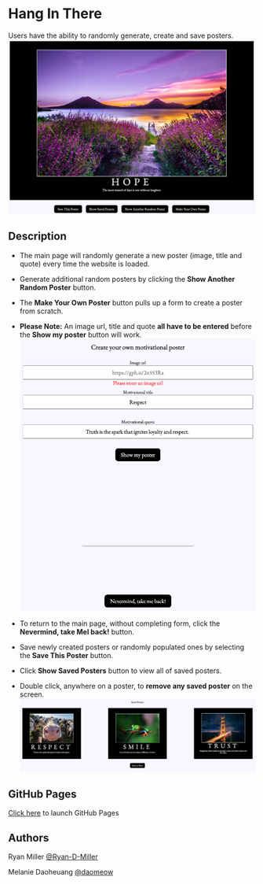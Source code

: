 # Hang In There 

Users have the ability to randomly generate, create and save posters. 
![hangInThere1](./readme-imgs/hangInThere1.png)
  
## Description

* The main page will randomly generate a new poster (image, title and quote) every time the website is loaded. 
* Generate additional random posters by clicking the **Show Another Random Poster** button. 
* The **Make Your Own Poster** button pulls up a form to create a poster from scratch. 

* **Please Note:** An image url, title and quote **all have to be entered** before the **Show my poster** button will work. ![hangInThere2](./readme-imgs/hangInThere2.png)
* To return to the main page, without completing form, click the **Nevermind, take Mel back!** button. 
* Save newly created posters or randomly populated ones by selecting the **Save This Poster** button. 
* Click **Show Saved Posters** button to view all of saved posters. 
* Double click, anywhere on a poster, to **remove any saved poster** on the screen.  
![hangInThere3](./readme-imgs/hangInThere3.png)

## GitHub Pages
[Click here](https://ryan-d-miller.github.io/hang-in-there-boilerplate/) to launch GitHub Pages 

## Authors
Ryan Miller [@Ryan-D-Miller](https://github.com/Ryan-D-Miller)

Melanie Daoheuang [@daomeow](https://github.com/daomeow) 



